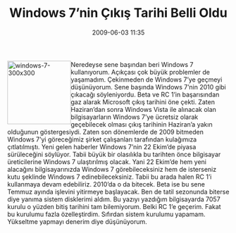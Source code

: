 ﻿---
layout: post
title: Windows 7&#8217;nin &#199;&#305;k&#305;&#351; Tarihi Belli Oldu
date: 2009-06-03 11:35
comments: true
categories: []
---
<p><img style="border-bottom: 0px; border-left: 0px; margin: 0px; display: inline; border-top: 0px; border-right: 0px" title="windows-7-300x300" border="0" alt="windows-7-300x300" align="left" src="http://onurbaykal.com.tr/wp-content/uploads/2009/06/windows7300x300.jpg" width="144" height="144" /> Neredeyse sene başından beri Windows 7 kullanıyorum. Açıkçası çok büyük problemler de yaşamadım. Çekinmeden de Windows 7’ye geçmeyi düşünüyorum. Sene başında Windows 7’nin 2010 gibi çıkacağı söyleniyordu. Beta ve RC 1’in başarısından gaz alarak Microsoft çıkış tarihini öne çekti. Zaten Haziran’dan sonra Windows Vista ile alınacak olan bilgisayarların Windows 7’ye ücretsiz olarak geçebilecek olması çıkış tarihinin Haziran’a yakın olduğunun göstergesiydi. Zaten son dönemlerde de 2009 bitmeden Windows 7’yi göreceğimiz şirket çalışanları tarafından kulağımıza çıtlatılmıştı. Yeni gelen haberler Windows 7’nin 22 Ekim’de piyasa sürüleceğini söylüyor. Tabii büyük bir olasılıkla bu tarihten önce bilgisayar üreticilerine Windows 7 ulaştırılmış olacak. Yani 22 Ekim’de hem yeni alacağını bilgisayarınızda Windows 7 görebileceksiniz hem de isterseniz kutu şeklinde Windows 7 edinebileceksiniz. Tabii bu arada halen RC 1’i kullanmaya devam edebiliriz. 2010’da o da bitecek. Beta ise bu sene Temmuz ayında işlevini yitirmeye başlayacak. Ben de tatil sezonunda biterse diye yanıma sistem disklerimi aldım. Bu yazıyı yazdığım bilgisayarda 7057 kurulu o yüzden bitiş tarihini tam bilemiyorum. Belki RC 1’e geçerim. Fakat bu kurulumu fazla özelleştirdim. Sıfırdan sistem kurulumu yapamam. Yükseltme yapmayı denerim diye düşünüyorum.</p>
